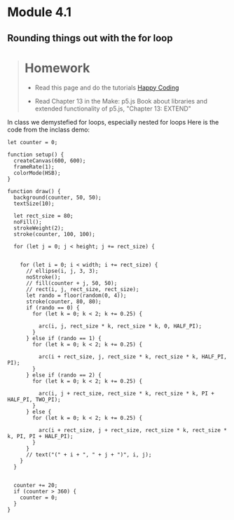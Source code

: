 # Module 4.1
## Rounding things out with the for loop

> # Homework
> 
> * Read this page and do the tutorials [Happy Coding](https://happycoding.io/tutorials/p5js/libraries)
> 
> * Read Chapter 13 in the Make: p5.js Book about libraries and extended functionality of p5.js, "Chapter 13: EXTEND" 
>

In class we demystefied for loops, especially nested for loops
Here is the code from the inclass demo:

```
let counter = 0;

function setup() {
  createCanvas(600, 600);
  frameRate(1);
  colorMode(HSB);
}

function draw() {
  background(counter, 50, 50);
  textSize(10);

  let rect_size = 80;
  noFill();
  strokeWeight(2);
  stroke(counter, 100, 100);

  for (let j = 0; j < height; j += rect_size) {


    for (let i = 0; i < width; i += rect_size) {
      // ellipse(i, j, 3, 3);
      noStroke();
      // fill(counter + j, 50, 50);
      // rect(i, j, rect_size, rect_size);
      let rando = floor(random(0, 4));
      stroke(counter, 80, 80);
      if (rando == 0) {
        for (let k = 0; k < 2; k += 0.25) {

          arc(i, j, rect_size * k, rect_size * k, 0, HALF_PI);
        }
      } else if (rando == 1) {
        for (let k = 0; k < 2; k += 0.25) {

          arc(i + rect_size, j, rect_size * k, rect_size * k, HALF_PI, PI);
        }
      } else if (rando == 2) {
        for (let k = 0; k < 2; k += 0.25) {

          arc(i, j + rect_size, rect_size * k, rect_size * k, PI + HALF_PI, TWO_PI);
        }
      } else {
        for (let k = 0; k < 2; k += 0.25) {

          arc(i + rect_size, j + rect_size, rect_size * k, rect_size * k, PI, PI + HALF_PI);
        }
      }
      // text("(" + i + ", " + j + ")", i, j);
    }
  }


  counter += 20;
  if (counter > 360) {
    counter = 0;
  }
}
```
